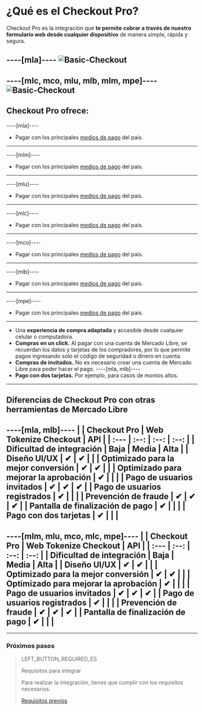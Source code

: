 # ¿Qué es el Checkout Pro?

Checkout Pro es la integración que **te permite cobrar a través de nuestro formulario web desde cualquier dispositivo** de manera simple, rápida y segura.

----[mla]----
![Basic-Checkout](/images/web-payment-checkout/cho-modal-mobile.png)
------------
----[mlc, mco, mlu, mlb, mlm, mpe]----
![Basic-Checkout](/images/web-payment-checkout/checkout-modal-sv.png)
------------

## Checkout Pro ofrece:

----[mla]----
* Pagar con los principales [medios de pago](https://www.mercadopago.com.ar/ayuda/medios-de-pago-cuotas-promociones_264) del país.
------------
----[mlm]----
* Pagar con los principales [medios de pago](https://www.mercadopago.com.mx/ayuda/medios-de-pago-cuotas-promociones_264) del país.
------------
----[mlu]----
* Pagar con los principales [medios de pago](https://www.mercadopago.com.uy/ayuda/medios-de-pago-cuotas-promociones_264) del país.
------------
----[mlc]----
* Pagar con los principales [medios de pago](https://www.mercadopago.cl/ayuda/medios-de-pago-cuotas-promociones_264) del país.
------------
----[mco]----
* Pagar con los principales [medios de pago](https://www.mercadopago.com.co/ayuda/medios-de-pago-cuotas-promociones_264) del país.
------------
----[mlb]----
* Pagar con los principales [medios de pago](https://www.mercadopago.com.br/ajuda/meios-de-pagamento-parcelamento_265) del país.
------------
----[mpe]----
* Pagar con los principales [medios de pago](https://www.mercadopago.com.pe/ayuda/medios-de-pago-cuotas-promociones_264) del país.
------------
* Una **experiencia de compra adaptada** y accesible desde cualquier celular o computadora.
* **Compras en un click.** Al pagar con una cuenta de Mercado Libre, se recuerdan los datos y tarjetas de los compradores, por lo que permite pagos ingresando solo el código de seguridad o dinero en cuenta.
* **Compras de invitados.** No es necesario crear una cuenta de Mercado Libre para poder hacer el pago.
----[mla, mlb]----
* **Pago con dos tarjetas.** Por ejemplo, para casos de montos altos.
------------

## Diferencias de Checkout Pro con otras herramientas de Mercado Libre

----[mla, mlb]----
|                                       | Checkout Pro | Web Tokenize Checkout | API |
| :--- | :--: | :--: | :--: |
| Dificultad de integración             | Baja | Media | Alta |
| Diseño UI/UX                          | ✔ | ✔ |   |
| Optimizado para la mejor conversión   | ✔ | ✔ |   |
| Optimizado para mejorar la aprobación | ✔ |   |   |
| Pago de usuarios invitados            | ✔ | ✔ | ✔ |
| Pago de usuarios registrados          | ✔ |   |   |
| Prevención de fraude                  | ✔ | ✔ | ✔ |
| Pantalla de finalización de pago      | ✔ |   |   |
| Pago con dos tarjetas                 | ✔ |   |   |
------------
----[mlm, mlu, mco, mlc, mpe]----
|                                       | Checkout Pro | Web Tokenize Checkout | API |
| :--- | :--: | :--: | :--: |
| Dificultad de integración             | Baja | Media | Alta |
| Diseño UI/UX                          | ✔ | ✔ |   |
| Optimizado para la mejor conversión   | ✔ | ✔ |   |
| Optimizado para mejorar la aprobación | ✔ |   |   |
| Pago de usuarios invitados            | ✔ | ✔ | ✔ |
| Pago de usuarios registrados          | ✔ |   |   |
| Prevención de fraude                  | ✔ | ✔ | ✔ |
| Pantalla de finalización de pago      | ✔ |   |   |
------------

---

### Próximos pasos

> LEFT_BUTTON_REQUIRED_ES
>
> Requisitos para integrar
>
> Para realizar la integración, tienes que cumplir con los requisitos necesarios.
>
> [Requisitos previos](https://www.mercadopago[FAKER][URL][DOMAIN]/developers/es/guides/online-payments/checkout-pro/previous-requirements)
>

